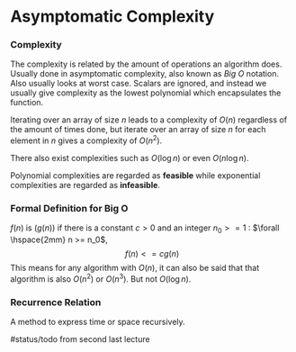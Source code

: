 # Asymptomatic Complexity
### Complexity 
The complexity is related by the amount of operations an algorithm does. Usually done in asymptomatic complexity, also known as *Big O* notation. Also usually looks at worst case. Scalars are ignored, and instead we usually give complexity as the lowest polynomial which encapsulates the function.

Iterating over an array of size $n$ leads to a complexity of $O(n)$ regardless of the amount of times done, but iterate over an array of size $n$ for each element in $n$ gives a complexity of $O(n^2)$.

There also exist complexities such as $O (\log n)$ or even $O (n\log n)$.

Polynomial complexities are regarded as **feasible** while exponential complexities are regarded as **infeasible**.

### Formal Definition for Big O
$f(n)$ is $(g(n))$ if there is a constant $c > 0$ and an integer $n_0 >= 1$ : $\forall \hspace{2mm} n >= n_0$,
$$f(n) <= cg(n)$$
This means for any algorithm with $O(n)$, it can also be said that that algorithm is also $O(n^2)$ or $O(n^3)$. But not $O(\log n)$.


### Recurrence Relation
A method to express time or space recursively.

#status/todo from second last lecture